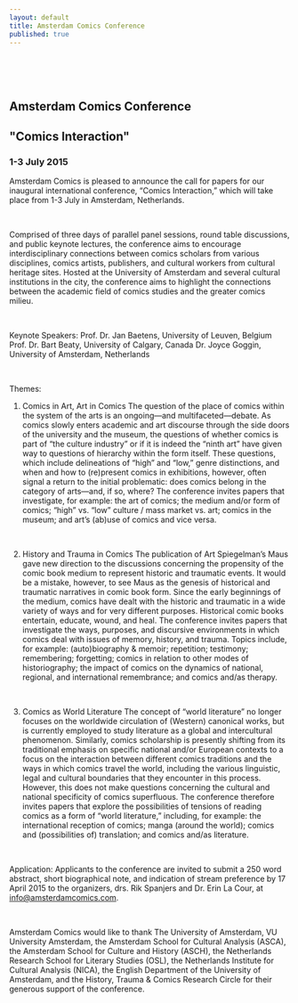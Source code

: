 ```yaml
---
layout: default
title: Amsterdam Comics Conference
published: true
---
```




<br>
<br>
<br>

## Amsterdam Comics Conference

## "Comics Interaction"


### 1-3 July 2015


Amsterdam Comics is pleased to announce the call for papers for our inaugural international conference, 
“Comics Interaction,” which will take place from 1-3 July in Amsterdam, Netherlands.

<br>

Comprised of three days of parallel panel sessions, round table discussions, and public keynote lectures, the
conference aims to encourage interdisciplinary connections between comics scholars from various disciplines, comics
artists, publishers, and cultural workers from cultural heritage sites. Hosted at the University of Amsterdam and
several cultural institutions in the city, the conference aims to highlight the connections between the academic
field of comics studies and the greater comics milieu. 

<br>

Keynote Speakers:
Prof. Dr. Jan Baetens, University of Leuven, Belgium
Prof. Dr. Bart Beaty, University of Calgary, Canada
Dr. Joyce Goggin, University of Amsterdam, Netherlands

<br>

Themes:
1. Comics in Art, Art in Comics 
The question of the place of comics within the system of the arts is an ongoing—and multifaceted—debate. As comics
slowly enters academic and art discourse through the side doors of the university and the museum, the questions of 
whether comics is part of “the culture industry” or if it is indeed the “ninth art” have given way to questions of 
hierarchy within the form itself. These questions, which include delineations of “high” and “low,” genre 
distinctions, and when and how to (re)present comics in exhibitions, however, often signal a return to the initial 
problematic: does comics belong in the category of arts—and, if so, where? The conference invites papers that 
investigate, for example: the art of comics; the medium and/or form of comics; “high” vs. “low” culture / mass market
vs. art; comics in the museum; and art’s (ab)use of comics and vice versa. 

<br>

2. History and Trauma in Comics 
The publication of Art Spiegelman’s Maus gave new direction to the discussions concerning the propensity of the comic
book medium to represent historic and traumatic events. It would be a mistake, however, to see Maus as the genesis of
historical and traumatic narratives in comic book form. Since the early beginnings of the medium, comics have dealt
with the historic and traumatic in a wide variety of ways and for very different purposes. Historical comic books
entertain, educate, wound, and heal. The conference invites papers that investigate the ways, purposes, and
discursive environments in which comics deal with issues of memory, history, and trauma. Topics include, for example:
(auto)biography & memoir; repetition; testimony; remembering; forgetting; comics in relation to other modes of
historiography; the impact of comics on the dynamics of national, regional, and international remembrance; and comics
and/as therapy.  

<br>

3. Comics as World Literature 
The concept of “world literature” no longer focuses on the worldwide circulation of (Western) canonical works, but is
currently employed to study literature as a global and intercultural phenomenon. Similarly, comics scholarship is
presently shifting from its traditional emphasis on specific national and/or European contexts to a focus on the
interaction between different comics traditions and the ways in which comics travel the world, including the various
linguistic, legal and cultural boundaries that they encounter in this process. However, this does not make questions
concerning the cultural and national specificity of comics superfluous. The conference therefore invites papers that
explore the possibilities of tensions of reading comics as a form of “world literature,” including, for example: the
international reception of comics; manga (around the world); comics and (possibilities of) translation; and comics
and/as literature.   

<br> 

Application:
Applicants to the conference are invited to submit a 250 word abstract, short biographical note, and indication of
stream preference by 17 April 2015 to the organizers, drs. Rik Spanjers and Dr. Erin La Cour, at info@amsterdamcomics.com.

<br>

Amsterdam Comics would like to thank The University of Amsterdam, VU University Amsterdam, the Amsterdam School for
Cultural Analysis (ASCA), the Amsterdam School for Culture and History (ASCH), the Netherlands Research School for
Literary Studies (OSL), the Netherlands Institute for Cultural Analysis (NICA), the English Department of the
University of Amsterdam, and the History, Trauma & Comics Research Circle for their generous support of the
conference.
